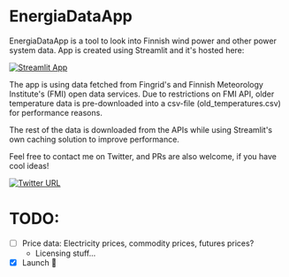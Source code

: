 # EnergiaDataApp
EnergiaDataApp is a tool to look into Finnish wind power and other power system data.
App is created using Streamlit and it's hosted here:

[![Streamlit App](https://static.streamlit.io/badges/streamlit_badge_black_white.svg)](https://energiadata.streamlit.app)

The app is using data fetched from Fingrid's and Finnish Meteorology Institute's (FMI) open data services. 
Due to restrictions on FMI API, older temperature data is pre-downloaded into a csv-file (old_temperatures.csv)
for performance reasons. 

The rest of the data is downloaded from the APIs while using Streamlit's own caching solution to improve performance.

Feel free to contact me on Twitter, and PRs are also welcome, if you have cool ideas!

[![Twitter URL](https://img.shields.io/twitter/url/https/twitter.com/PekkoNiemi.svg?style=social&label=%20%40PekkoNiemi)](https://twitter.com/PekkoNiemi)

# TODO:
- [ ] Price data: Electricity prices, commodity prices, futures prices?
  - Licensing stuff...
- [x] Launch 🚀
